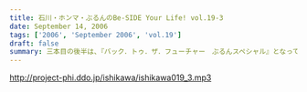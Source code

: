 ```yaml
---
title: 石川・ホンマ・ぶるんのBe-SIDE Your Life! vol.19-3
date: September 14, 2006
tags: ['2006', 'September 2006', 'vol.19']
draft: false
summary: 三本目の後半は、『バック．トゥ．ザ．フューチャー　ぶるんスペシャル』となっています。実家のある三田近辺での1997年起きた『東京事変』がぶるんの口から今発せられる。かなりの私小説っぷりです。秋といえば学園祭・・・秋のビーサイも要注目！NAMAE
---
```


http://project-phi.ddo.jp/ishikawa/ishikawa019_3.mp3
